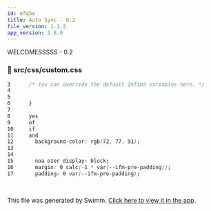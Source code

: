```yaml
---
id: efq5e
title: Auto Sync - 0.2
file_version: 1.1.2
app_version: 1.8.0
---
```


WELCOMESSSSS - 0.2
<!-- NOTE-swimm-snippet: the lines below link your snippet to Swimm -->
### 📄 src/css/custom.css
```css
3      /* You can override the default Infima variables here. */
4      
5      
6      }
7      
8      yes
9      of
10     if
11     and
12       background-color: rgb(72, 77, 91);
13       
14     
15       noa ozer display: block;
16       margin: 0 calc(-1 * var(--ifm-pre-padding));
17       padding: 0 var(--ifm-pre-padding);
```

<br/>

This file was generated by Swimm. [Click here to view it in the app](https://swimm-web-app.web.app/repos/Z2l0aHViJTNBJTNBTm9hUmVwbyUzQSUzQU5vYW96ZXI=/docs/efq5e).
